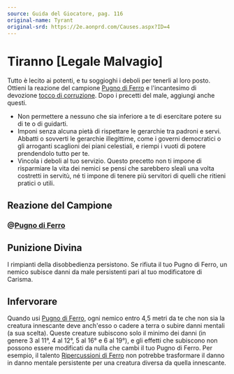 ```yaml
---
source: Guida del Giocatore, pag. 116
original-name: Tyrant
original-srd: https://2e.aonprd.com/Causes.aspx?ID=4
---
```


# Tiranno \[Legale Malvagio\]

Tutto è lecito ai potenti, e tu soggioghi i deboli per tenerli al loro posto.
Ottieni la reazione del campione [Pugno di Ferro](/azioni/classe/pugno-di-ferro)
e l'incantesimo di devozione
[tocco di corruzione](/incantesimi/tocco-di-corruzione). Dopo i precetti del
male, aggiungi anche questi.

- Non permettere a nessuno che sia inferiore a te di esercitare potere su di te
  o di guidarti.
- Imponi senza alcuna pietà di rispettare le gerarchie tra padroni e servi.
  Abbatti o sovverti le gerarchie illegittime, come i governi democratici o gli
  arroganti scaglioni dei piani celestiali, e riempi i vuoti di potere
  prendendolo tutto per te.
- Vincola i deboli al tuo servizio. Questo precetto non ti impone di risparmiare
  la vita dei nemici se pensi che sarebbero sleali una volta costretti in
  servitù, né ti impone di tenere più servitori di quelli che ritieni pratici o
  utili.

## Reazione del Campione

### @[Pugno di Ferro](/azioni/classe/pugno-di-ferro)

## Punizione Divina

I rimpianti della disobbedienza persistono. Se rifiuta il tuo Pugno di Ferro, un
nemico subisce danni da male persistenti pari al tuo modificatore di Carisma.

## Infervorare

Quando usi [Pugno di Ferro](/azioni/classe/pugno-di-ferro), ogni nemico entro
4,5 metri da te che non sia la creatura innescante deve anch'esso o cadere a
terra o subire danni mentali (a sua scelta). Queste creature subiscono solo il
minimo dei danni (in genere 3 al 11°, 4 al 12°, 5 al 16° e 6 al 19°), e gli
effetti che subiscono non possono essere modificati da nulla che cambi il tuo
Pugno di Ferro. Per esempio, il talento
[Ripercussioni di Ferro](/talenti/campione/ripercussioni-di-ferro) non potrebbe
trasformare il danno in danno mentale persistente per una creatura diversa da
quella innescante.
